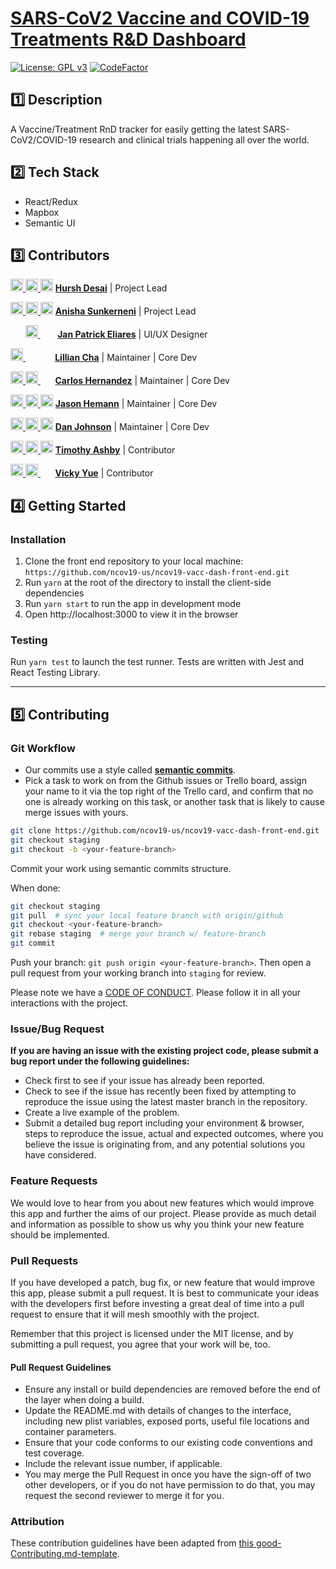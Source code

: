 # [SARS-CoV2 Vaccine and COVID-19 Treatments R&D Dashboard](https://vaccine.ncov19.us)

[![License: GPL v3](https://img.shields.io/badge/License-GPLv3-blue.svg)](https://www.gnu.org/licenses/gpl-3.0)
[![CodeFactor](https://www.codefactor.io/repository/github/ncov19-us/ncov19-vacc-dash-front-end/badge)](https://www.codefactor.io/repository/github/ncov19-us/ncov19-vacc-dash-front-end)

## 1️⃣ Description

A Vaccine/Treatment RnD tracker for easily getting the latest SARS-CoV2/COVID-19 research and clinical trials happening all over the world.

## 2️⃣ Tech Stack 

- React/Redux
- Mapbox
- Semantic UI

## 3️⃣ Contributors

[<img src="https://github.com/favicon.ico" width="20"> ](https://github.com/hurshd0)    [ <img src="https://static.licdn.com/sc/h/al2o9zrvru7aqj8e1x2rzsrca" width="20"> ](https://www.linkedin.com/in/hurshd/)    [<img src="https://twitter.com/favicon.ico" width="20">](https://twitter.com/hurshd0)    **[Hursh Desai](https://hurshdesai.com)**    |   Project Lead

[<img src="https://github.com/favicon.ico" width="20"> ](https://github.com/ars394)    [ <img src="https://static.licdn.com/sc/h/al2o9zrvru7aqj8e1x2rzsrca" width="20"> ](https://www.linkedin.com/in/anishasunkerneni/)    [<img src="https://twitter.com/favicon.ico" width="20">](https://twitter.com/youfoundanisha)    **[Anisha Sunkerneni](https://github.com/ars394)**    |    Project Lead

&nbsp;&nbsp;&nbsp;&nbsp;&nbsp; [ <img src="https://static.licdn.com/sc/h/al2o9zrvru7aqj8e1x2rzsrca" width="20"> ](https://www.linkedin.com/in/jpeliares/) &nbsp;&nbsp;&nbsp;&nbsp;&nbsp;&nbsp; **[Jan Patrick Eliares](https://www.linkedin.com/in/jpeliares/)**    |    UI/UX Designer

[<img src="https://github.com/favicon.ico" width="20"> ](https://github.com/ljh-c)    &nbsp;&nbsp;&nbsp;&nbsp;&nbsp;&nbsp;&nbsp;&nbsp;&nbsp;&nbsp;&nbsp;   **[Lillian Cha](https://github.com/ljh-c)**    |    Maintainer | Core Dev

[<img src="https://github.com/favicon.ico" width="20"> ](https://github.com/ch04937)    [ <img src="https://static.licdn.com/sc/h/al2o9zrvru7aqj8e1x2rzsrca" width="20"> ](https://www.linkedin.com/in/ch04937-carlos-hernandez/)    &nbsp;&nbsp;&nbsp;&nbsp;&nbsp; **[Carlos Hernandez](https://github.com/ch04937)**    |    Maintainer | Core Dev

[<img src="https://github.com/favicon.ico" width="20"> ](https://github.com/JasonRHemann)    [ <img src="https://static.licdn.com/sc/h/al2o9zrvru7aqj8e1x2rzsrca" width="20"> ](https://www.linkedin.com/in/jason-hemann-181650162/)    [<img src="https://twitter.com/favicon.ico" width="20">](https://twitter.com/hemann_jason)    **[Jason Hemann](https://github.com/JasonRHemann)**    |    Maintainer | Core Dev

[<img src="https://github.com/favicon.ico" width="20"> ](https://github.com/danimal-johnson)    [ <img src="https://static.licdn.com/sc/h/al2o9zrvru7aqj8e1x2rzsrca" width="20"> ](https://www.linkedin.com/in/dan-johnson-489b151/)    [<img src="https://twitter.com/favicon.ico" width="20">](https://twitter.com/)    **[Dan Johnson](https://github.com/danimal-johnson)**    |    Maintainer | Core Dev

[<img src="https://github.com/favicon.ico" width="20"> ](https://github.com/tashby)    [ <img src="https://static.licdn.com/sc/h/al2o9zrvru7aqj8e1x2rzsrca" width="20"> ](https://www.linkedin.com/in/timothy-a-31476b125/)    [<img src="https://twitter.com/favicon.ico" width="20">](https://twitter.com/TonkaToughTim)    **[Timothy Ashby](https://github.com/tashby)**    |    Contributor

[<img src="https://github.com/favicon.ico" width="20"> ](https://github.com/llamousse)    [ <img src="https://static.licdn.com/sc/h/al2o9zrvru7aqj8e1x2rzsrca" width="20"> ](https://www.linkedin.com/in/vickyue/)   &nbsp;&nbsp;&nbsp;&nbsp;&nbsp;     **[Vicky Yue](https://github.com/llamousse)**    |    Contributor

## 4️⃣ Getting Started

### Installation

1. Clone the front end repository to your local machine: `https://github.com/ncov19-us/ncov19-vacc-dash-front-end.git`
2. Run `yarn` at the root of the directory to install the client-side dependencies
3. Run `yarn start` to run the app in development mode
4. Open http://localhost:3000 to view it in the browser

### Testing

Run `yarn test` to launch the test runner. Tests are written with Jest and React Testing Library.

---

## 5️⃣ Contributing

### Git Workflow

- Our commits use a style called **[semantic commits](https://seesparkbox.com/foundry/semantic_commit_messages)**. 
- Pick a task to work on from the Github issues or Trello board, assign your name to it via the top right of the Trello card, and confirm that no one is already working on this task, or another task that is likely to cause merge issues with yours.

```sh
git clone https://github.com/ncov19-us/ncov19-vacc-dash-front-end.git
git checkout staging
git checkout -b <your-feature-branch>
```
Commit your work using semantic commits structure.

When done:
```sh
git checkout staging
git pull  # sync your local feature branch with origin/github
git checkout <your-feature-branch>
git rebase staging  # merge your branch w/ feature-branch
git commit
```

Push your branch: `git push origin <your-feature-branch>`. Then open a pull request from your working branch into `staging` for review.

Please note we have a [CODE OF CONDUCT](./CODE_OF_CONDUCT.md). Please follow it in all your interactions with the project.

### Issue/Bug Request

 **If you are having an issue with the existing project code, please submit a bug report under the following guidelines:**
 - Check first to see if your issue has already been reported.
 - Check to see if the issue has recently been fixed by attempting to reproduce the issue using the latest master branch in the repository.
 - Create a live example of the problem.
 - Submit a detailed bug report including your environment & browser, steps to reproduce the issue, actual and expected outcomes,  where you believe the issue is originating from, and any potential solutions you have considered.

### Feature Requests

We would love to hear from you about new features which would improve this app and further the aims of our project. Please provide as much detail and information as possible to show us why you think your new feature should be implemented.

### Pull Requests

If you have developed a patch, bug fix, or new feature that would improve this app, please submit a pull request. It is best to communicate your ideas with the developers first before investing a great deal of time into a pull request to ensure that it will mesh smoothly with the project.

Remember that this project is licensed under the MIT license, and by submitting a pull request, you agree that your work will be, too.

#### Pull Request Guidelines

- Ensure any install or build dependencies are removed before the end of the layer when doing a build.
- Update the README.md with details of changes to the interface, including new plist variables, exposed ports, useful file locations and container parameters.
- Ensure that your code conforms to our existing code conventions and test coverage.
- Include the relevant issue number, if applicable.
- You may merge the Pull Request in once you have the sign-off of two other developers, or if you do not have permission to do that, you may request the second reviewer to merge it for you.

### Attribution

These contribution guidelines have been adapted from [this good-Contributing.md-template](https://gist.github.com/PurpleBooth/b24679402957c63ec426).
